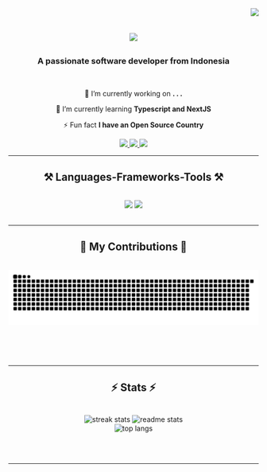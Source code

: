 <img align="right" src="https://visitor-badge.laobi.icu/badge?page_id=krauszie.krauszie" />

<h1 align="center">
    <img src="https://readme-typing-svg.herokuapp.com/?font=Righteous&size=35&center=true&vCenter=true&width=500&height=70&duration=4000&lines=Hi+There!+👋;+I'm+Krausz!;" />
</h1>

<h3 align="center">A passionate software developer from Indonesia</h3>

<br/>

<div align="center">
 
 🔭 I’m currently working on **. . .**
 
 🌱 I’m currently learning **Typescript and NextJS**

 ⚡ Fun fact **I have an Open Source Country**

 </div>
 
<div align="center"> 
  <a href="faza.murtadho@gmail.com">
    <img src="https://img.shields.io/badge/Gmail-333333?style=for-the-badge&logo=gmail&logoColor=red" />
  </a>
  <a href="www.linkedin.com/in/faza-murtadho-937568251" target="_blank">
    <img src="https://img.shields.io/badge/LinkedIn-0077B5?style=for-the-badge&logo=linkedin&logoColor=white" target="_blank" />
  </a>
  <a href="https://portfolio-tsx-xi.vercel.app/" target="_blank">
     <img src="https://img.shields.io/badge/Portfolio-FF5722?style=for-the-badge&logo=todoist&logoColor=white" target="_blank" /> <!-- sqlite, safari, google-chrome are other good icon options -->
  </a>
</div>

 <hr/>
 
<h2 align="center">⚒️ Languages-Frameworks-Tools ⚒️</h2>
<br/>
<div align="center">
    <img src="https://skillicons.dev/icons?i=react,nextjs,bootstrap,html,css,vscode,eclipse,github,figma,tailwind,git" />
    <img src="https://skillicons.dev/icons?i=python,javascript,typescript,c#,java,nextjs,mysql,spring" /><br>
</div>

<br/>
<hr/>

<div align="center">
  <h2>🐍 My Contributions 🐍</h2>
  <br>

  <img alt="snake eating my contributions" src="https://raw.githubusercontent.com/krauszie/krauszie/output/github-contribution-grid-snake.svg" />
  
  <br/><br/><br/>
</div>

<hr/>

<h2 align="center">⚡ Stats ⚡</h2>
<br>
<div align=center>
  <img width=390 src="https://streak-stats.demolab.com?user=krauszie&theme=github-dark-dimmed&border_radius=10&card_height=200" alt="streak stats"/>
  <img width=390 src="https://github-readme-stats.vercel.app/api?username=krauszie&count_private=true&show_icons=true&theme=react&rank_icon=github&border_radius=10" alt="readme stats" />
  <br/>
  <img width=325 align="center" src="https://github-readme-stats.vercel.app/api/top-langs/?username=krauszie&layout=compact&theme=react" alt="top langs" />
</div>

<br/><br/>

<hr/>

<br/>


<br/>
